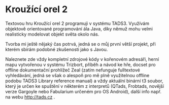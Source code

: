 # Kroužící orel 2

Textovou hru Kroužící orel 2 programuji v systému TADS3.
Využívám objektově orientované programování ála Java, díky
němuž mohu velmi realisticky modelovat objekt světa okolo nás.

Tvorba mi ještě nějaký čas potrvá, jedná se o můj první
větší projekt, při kterém sbírám podobné zkušenosti jako s Javou.

Naleznete zde vždy kompletní zdrojové kódy v kořenovém adresáři,
herní mapu vytvořenou v systému Trizbort, příběh a návod ke hře,
docset pro offline dokumentační prohlížeč Zeal (zatím nefunguje
fulltextové vyhledávání, jedná se však o alespoň pro mě plně
využitelnou offline podobu TADS3 Library reference manual)
a vždy aktuální binární t3 soubor, který je určen ke spuštění
v některém z interpretů (QTads, Frobtads, novější verze Gargoyle 
nebo Fabularium určeném pro OS Android), další info např. na webu
http://tads.cz .
